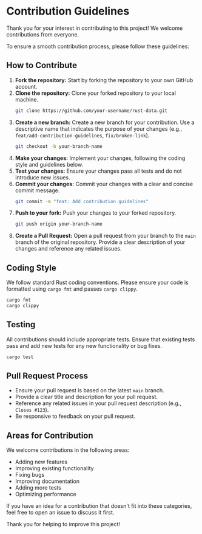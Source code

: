 # Contribution Guidelines

Thank you for your interest in contributing to this project! We welcome contributions from everyone.

To ensure a smooth contribution process, please follow these guidelines:

## How to Contribute

1.  **Fork the repository:** Start by forking the repository to your own GitHub account.
2.  **Clone the repository:** Clone your forked repository to your local machine.
    ```bash
    git clone https://github.com/your-username/rust-data.git
    ```
3.  **Create a new branch:** Create a new branch for your contribution. Use a descriptive name that indicates the purpose of your changes (e.g., `feat/add-contribution-guidelines`, `fix/broken-link`).
    ```bash
    git checkout -b your-branch-name
    ```
4.  **Make your changes:** Implement your changes, following the coding style and guidelines below.
5.  **Test your changes:** Ensure your changes pass all tests and do not introduce new issues.
6.  **Commit your changes:** Commit your changes with a clear and concise commit message.
    ```bash
    git commit -m "feat: Add contribution guidelines"
    ```
7.  **Push to your fork:** Push your changes to your forked repository.
    ```bash
    git push origin your-branch-name
    ```
8.  **Create a Pull Request:** Open a pull request from your branch to the `main` branch of the original repository. Provide a clear description of your changes and reference any related issues.

## Coding Style

We follow standard Rust coding conventions. Please ensure your code is formatted using `cargo fmt` and passes `cargo clippy`.

```bash
cargo fmt
cargo clippy
```

## Testing

All contributions should include appropriate tests. Ensure that existing tests pass and add new tests for any new functionality or bug fixes.

```bash
cargo test
```

## Pull Request Process

*   Ensure your pull request is based on the latest `main` branch.
*   Provide a clear title and description for your pull request.
*   Reference any related issues in your pull request description (e.g., `Closes #123`).
*   Be responsive to feedback on your pull request.

## Areas for Contribution

We welcome contributions in the following areas:

*   Adding new features
*   Improving existing functionality
*   Fixing bugs
*   Improving documentation
*   Adding more tests
*   Optimizing performance

If you have an idea for a contribution that doesn't fit into these categories, feel free to open an issue to discuss it first.

Thank you for helping to improve this project!
